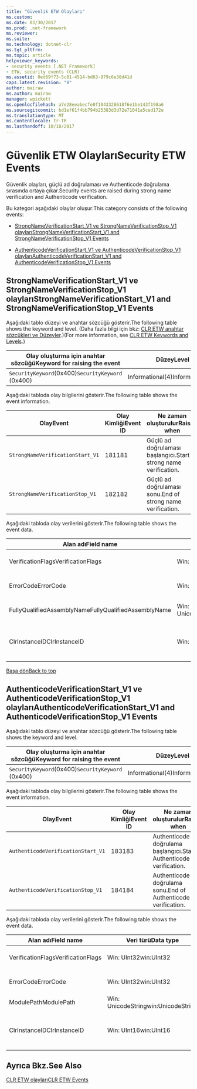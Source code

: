 ```yaml
---
title: "Güvenlik ETW Olayları"
ms.custom: 
ms.date: 03/30/2017
ms.prod: .net-framework
ms.reviewer: 
ms.suite: 
ms.technology: dotnet-clr
ms.tgt_pltfrm: 
ms.topic: article
helpviewer_keywords:
- security events [.NET Framework]
- ETW, security events (CLR)
ms.assetid: 0ed69f73-5c01-4514-bd63-979c6e38d41d
caps.latest.revision: "8"
author: mairaw
ms.author: mairaw
manager: wpickett
ms.openlocfilehash: a7e28eeabecfe0f1043328618f6e1be143f198a6
ms.sourcegitcommit: bd1ef61f4bb794b25383d3d72e71041a5ced172e
ms.translationtype: MT
ms.contentlocale: tr-TR
ms.lasthandoff: 10/18/2017
---
```

# <a name="security-etw-events"></a><span data-ttu-id="fab78-102">Güvenlik ETW Olayları</span><span class="sxs-lookup"><span data-stu-id="fab78-102">Security ETW Events</span></span>
<a name="top"></a><span data-ttu-id="fab78-103">Güvenlik olayları, güçlü ad doğrulaması ve Authenticode doğrulama sırasında ortaya çıkar.</span><span class="sxs-lookup"><span data-stu-id="fab78-103">Security events are raised during strong name verification and Authenticode verification.</span></span>  
  
 <span data-ttu-id="fab78-104">Bu kategori aşağıdaki olaylar oluşur:</span><span class="sxs-lookup"><span data-stu-id="fab78-104">This category consists of the following events:</span></span>  
  
-   [<span data-ttu-id="fab78-105">StrongNameVerificationStart_V1 ve StrongNameVerificationStop_V1 olayları</span><span class="sxs-lookup"><span data-stu-id="fab78-105">StrongNameVerificationStart_V1 and StrongNameVerificationStop_V1 Events</span></span>](#strongnameverificationstart_v1_and_strongnameverificationstop_v1_events)  
  
-   [<span data-ttu-id="fab78-106">AuthenticodeVerificationStart_V1 ve AuthenticodeVerificationStop_V1 olayları</span><span class="sxs-lookup"><span data-stu-id="fab78-106">AuthenticodeVerificationStart_V1 and AuthenticodeVerificationStop_V1 Events</span></span>](#authenticodeverificationstart_v1_and_authenticodeverificationstop_v1_events)  
  
<a name="strongnameverificationstart_v1_and_strongnameverificationstop_v1_events"></a>   
## <a name="strongnameverificationstartv1-and-strongnameverificationstopv1-events"></a><span data-ttu-id="fab78-107">StrongNameVerificationStart_V1 ve StrongNameVerificationStop_V1 olayları</span><span class="sxs-lookup"><span data-stu-id="fab78-107">StrongNameVerificationStart_V1 and StrongNameVerificationStop_V1 Events</span></span>  
 <span data-ttu-id="fab78-108">Aşağıdaki tablo düzeyi ve anahtar sözcüğü gösterir.</span><span class="sxs-lookup"><span data-stu-id="fab78-108">The following table shows the keyword and level.</span></span> <span data-ttu-id="fab78-109">(Daha fazla bilgi için bkz: [CLR ETW anahtar sözcükleri ve Düzeyler](../../../docs/framework/performance/clr-etw-keywords-and-levels.md).)</span><span class="sxs-lookup"><span data-stu-id="fab78-109">(For more information, see [CLR ETW Keywords and Levels](../../../docs/framework/performance/clr-etw-keywords-and-levels.md).)</span></span>  
  
|<span data-ttu-id="fab78-110">Olay oluşturma için anahtar sözcüğü</span><span class="sxs-lookup"><span data-stu-id="fab78-110">Keyword for raising the event</span></span>|<span data-ttu-id="fab78-111">Düzey</span><span class="sxs-lookup"><span data-stu-id="fab78-111">Level</span></span>|  
|-----------------------------------|-----------|  
|<span data-ttu-id="fab78-112">`SecurityKeyword`(0x400)</span><span class="sxs-lookup"><span data-stu-id="fab78-112">`SecurityKeyword` (0x400)</span></span>|<span data-ttu-id="fab78-113">Informational(4)</span><span class="sxs-lookup"><span data-stu-id="fab78-113">Informational(4)</span></span>|  
  
 <span data-ttu-id="fab78-114">Aşağıdaki tabloda olay bilgilerini gösterir.</span><span class="sxs-lookup"><span data-stu-id="fab78-114">The following table shows the event information.</span></span>  
  
|<span data-ttu-id="fab78-115">Olay</span><span class="sxs-lookup"><span data-stu-id="fab78-115">Event</span></span>|<span data-ttu-id="fab78-116">Olay Kimliği</span><span class="sxs-lookup"><span data-stu-id="fab78-116">Event ID</span></span>|<span data-ttu-id="fab78-117">Ne zaman oluşturulur</span><span class="sxs-lookup"><span data-stu-id="fab78-117">Raised when</span></span>|  
|-----------|--------------|-----------------|  
|`StrongNameVerificationStart_V1`|<span data-ttu-id="fab78-118">181</span><span class="sxs-lookup"><span data-stu-id="fab78-118">181</span></span>|<span data-ttu-id="fab78-119">Güçlü ad doğrulaması başlangıcı.</span><span class="sxs-lookup"><span data-stu-id="fab78-119">Start of strong name verification.</span></span>|  
|`StrongNameVerificationStop_V1`|<span data-ttu-id="fab78-120">182</span><span class="sxs-lookup"><span data-stu-id="fab78-120">182</span></span>|<span data-ttu-id="fab78-121">Güçlü ad doğrulaması sonu.</span><span class="sxs-lookup"><span data-stu-id="fab78-121">End of strong name verification.</span></span>|  
  
 <span data-ttu-id="fab78-122">Aşağıdaki tabloda olay verilerini gösterir.</span><span class="sxs-lookup"><span data-stu-id="fab78-122">The following table shows the event data.</span></span>  
  
|<span data-ttu-id="fab78-123">Alan adı</span><span class="sxs-lookup"><span data-stu-id="fab78-123">Field name</span></span>|<span data-ttu-id="fab78-124">Veri türü</span><span class="sxs-lookup"><span data-stu-id="fab78-124">Data type</span></span>|<span data-ttu-id="fab78-125">Açıklama</span><span class="sxs-lookup"><span data-stu-id="fab78-125">Description</span></span>|  
|----------------|---------------|-----------------|  
|<span data-ttu-id="fab78-126">VerificationFlags</span><span class="sxs-lookup"><span data-stu-id="fab78-126">VerificationFlags</span></span>|<span data-ttu-id="fab78-127">Win: UInt32</span><span class="sxs-lookup"><span data-stu-id="fab78-127">win:UInt32</span></span>|<span data-ttu-id="fab78-128">Doğrulama bayraklar.</span><span class="sxs-lookup"><span data-stu-id="fab78-128">The verification flags.</span></span>|  
|<span data-ttu-id="fab78-129">ErrorCode</span><span class="sxs-lookup"><span data-stu-id="fab78-129">ErrorCode</span></span>|<span data-ttu-id="fab78-130">Win: UInt32</span><span class="sxs-lookup"><span data-stu-id="fab78-130">win:UInt32</span></span>|<span data-ttu-id="fab78-131">HResult hata kodu.</span><span class="sxs-lookup"><span data-stu-id="fab78-131">The HResult error code.</span></span>|  
|<span data-ttu-id="fab78-132">FullyQualifiedAssemblyName</span><span class="sxs-lookup"><span data-stu-id="fab78-132">FullyQualifiedAssemblyName</span></span>|<span data-ttu-id="fab78-133">Win: UnicodeString</span><span class="sxs-lookup"><span data-stu-id="fab78-133">win:UnicodeString</span></span>|<span data-ttu-id="fab78-134">Tam nitelikli derleme adı.</span><span class="sxs-lookup"><span data-stu-id="fab78-134">The fully qualified assembly name.</span></span>|  
|<span data-ttu-id="fab78-135">ClrInstanceID</span><span class="sxs-lookup"><span data-stu-id="fab78-135">ClrInstanceID</span></span>|<span data-ttu-id="fab78-136">Win: UInt16</span><span class="sxs-lookup"><span data-stu-id="fab78-136">win:UInt16</span></span>|<span data-ttu-id="fab78-137">CLR veya CoreCLR örneği için benzersiz kimlik.</span><span class="sxs-lookup"><span data-stu-id="fab78-137">Unique ID for the instance of CLR or CoreCLR.</span></span>|  
  
 [<span data-ttu-id="fab78-138">Başa dön</span><span class="sxs-lookup"><span data-stu-id="fab78-138">Back to top</span></span>](#top)  
  
<a name="authenticodeverificationstart_v1_and_authenticodeverificationstop_v1_events"></a>   
## <a name="authenticodeverificationstartv1-and-authenticodeverificationstopv1-events"></a><span data-ttu-id="fab78-139">AuthenticodeVerificationStart_V1 ve AuthenticodeVerificationStop_V1 olayları</span><span class="sxs-lookup"><span data-stu-id="fab78-139">AuthenticodeVerificationStart_V1 and AuthenticodeVerificationStop_V1 Events</span></span>  
 <span data-ttu-id="fab78-140">Aşağıdaki tablo düzeyi ve anahtar sözcüğü gösterir.</span><span class="sxs-lookup"><span data-stu-id="fab78-140">The following table shows the keyword and level.</span></span>  
  
|<span data-ttu-id="fab78-141">Olay oluşturma için anahtar sözcüğü</span><span class="sxs-lookup"><span data-stu-id="fab78-141">Keyword for raising the event</span></span>|<span data-ttu-id="fab78-142">Düzey</span><span class="sxs-lookup"><span data-stu-id="fab78-142">Level</span></span>|  
|-----------------------------------|-----------|  
|<span data-ttu-id="fab78-143">`SecurityKeyword`(0x400)</span><span class="sxs-lookup"><span data-stu-id="fab78-143">`SecurityKeyword` (0x400)</span></span>|<span data-ttu-id="fab78-144">Informational(4)</span><span class="sxs-lookup"><span data-stu-id="fab78-144">Informational(4)</span></span>|  
  
 <span data-ttu-id="fab78-145">Aşağıdaki tabloda olay bilgilerini gösterir.</span><span class="sxs-lookup"><span data-stu-id="fab78-145">The following table shows the event information.</span></span>  
  
|<span data-ttu-id="fab78-146">Olay</span><span class="sxs-lookup"><span data-stu-id="fab78-146">Event</span></span>|<span data-ttu-id="fab78-147">Olay Kimliği</span><span class="sxs-lookup"><span data-stu-id="fab78-147">Event ID</span></span>|<span data-ttu-id="fab78-148">Ne zaman oluşturulur</span><span class="sxs-lookup"><span data-stu-id="fab78-148">Raised when</span></span>|  
|-----------|--------------|-----------------|  
|`AuthenticodeVerificationStart_V1`|<span data-ttu-id="fab78-149">183</span><span class="sxs-lookup"><span data-stu-id="fab78-149">183</span></span>|<span data-ttu-id="fab78-150">Authenticode doğrulama başlangıcı.</span><span class="sxs-lookup"><span data-stu-id="fab78-150">Start of Authenticode verification.</span></span>|  
|`AuthenticodeVerificationStop_V1`|<span data-ttu-id="fab78-151">184</span><span class="sxs-lookup"><span data-stu-id="fab78-151">184</span></span>|<span data-ttu-id="fab78-152">Authenticode doğrulama sonu.</span><span class="sxs-lookup"><span data-stu-id="fab78-152">End of Authenticode verification.</span></span>|  
  
 <span data-ttu-id="fab78-153">Aşağıdaki tabloda olay verilerini gösterir.</span><span class="sxs-lookup"><span data-stu-id="fab78-153">The following table shows the event data.</span></span>  
  
|<span data-ttu-id="fab78-154">Alan adı</span><span class="sxs-lookup"><span data-stu-id="fab78-154">Field name</span></span>|<span data-ttu-id="fab78-155">Veri türü</span><span class="sxs-lookup"><span data-stu-id="fab78-155">Data type</span></span>|<span data-ttu-id="fab78-156">Açıklama</span><span class="sxs-lookup"><span data-stu-id="fab78-156">Description</span></span>|  
|----------------|---------------|-----------------|  
|<span data-ttu-id="fab78-157">VerificationFlags</span><span class="sxs-lookup"><span data-stu-id="fab78-157">VerificationFlags</span></span>|<span data-ttu-id="fab78-158">Win: UInt32</span><span class="sxs-lookup"><span data-stu-id="fab78-158">win:UInt32</span></span>|<span data-ttu-id="fab78-159">Doğrulama bayraklar.</span><span class="sxs-lookup"><span data-stu-id="fab78-159">The verification flags.</span></span>|  
|<span data-ttu-id="fab78-160">ErrorCode</span><span class="sxs-lookup"><span data-stu-id="fab78-160">ErrorCode</span></span>|<span data-ttu-id="fab78-161">Win: UInt32</span><span class="sxs-lookup"><span data-stu-id="fab78-161">win:UInt32</span></span>|<span data-ttu-id="fab78-162">HResult hata kodu.</span><span class="sxs-lookup"><span data-stu-id="fab78-162">The HResult error code.</span></span>|  
|<span data-ttu-id="fab78-163">ModulePath</span><span class="sxs-lookup"><span data-stu-id="fab78-163">ModulePath</span></span>|<span data-ttu-id="fab78-164">Win: UnicodeString</span><span class="sxs-lookup"><span data-stu-id="fab78-164">win:UnicodeString</span></span>|<span data-ttu-id="fab78-165">Modül yolu.</span><span class="sxs-lookup"><span data-stu-id="fab78-165">The module path.</span></span>|  
|<span data-ttu-id="fab78-166">ClrInstanceID</span><span class="sxs-lookup"><span data-stu-id="fab78-166">ClrInstanceID</span></span>|<span data-ttu-id="fab78-167">Win: UInt16</span><span class="sxs-lookup"><span data-stu-id="fab78-167">win:UInt16</span></span>|<span data-ttu-id="fab78-168">CLR veya CoreCLR örneği için benzersiz kimlik.</span><span class="sxs-lookup"><span data-stu-id="fab78-168">Unique ID for the instance of CLR or CoreCLR.</span></span>|  
  
## <a name="see-also"></a><span data-ttu-id="fab78-169">Ayrıca Bkz.</span><span class="sxs-lookup"><span data-stu-id="fab78-169">See Also</span></span>  
 [<span data-ttu-id="fab78-170">CLR ETW olayları</span><span class="sxs-lookup"><span data-stu-id="fab78-170">CLR ETW Events</span></span>](../../../docs/framework/performance/clr-etw-events.md)
